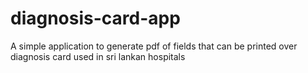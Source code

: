 # diagnosis-card-app
A simple application to generate pdf of fields that can be printed over diagnosis card used in sri lankan hospitals
